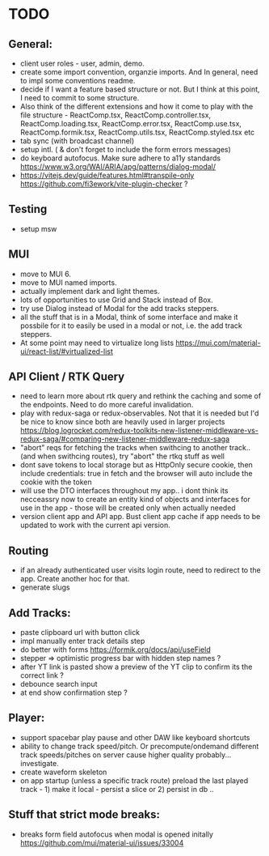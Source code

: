 # TODO

## General:

- client user roles - user, admin, demo.
- create some import convention, organzie imports. And In general, need to impl some conventions readme.
- decide if I want a feature based structure or not. But I think at this point, I need to commit to some structure.
- Also think of the different extensions and how it come to play with the file structure - ReactComp.tsx, ReactComp.controller.tsx, ReactComp.loading.tsx, ReactComp.error.tsx, ReactComp.use.tsx, ReactComp.formik.tsx, ReactComp.utils.tsx, ReactComp.styled.tsx etc
- tab sync (with broadcast channel)
- setup intl. ( & don't forget to include the form errors messages)
- do keyboard autofocus. Make sure adhere to a11y standards https://www.w3.org/WAI/ARIA/apg/patterns/dialog-modal/
- https://vitejs.dev/guide/features.html#transpile-only https://github.com/fi3ework/vite-plugin-checker ?

## Testing

- setup msw

## MUI

- move to MUI 6.
- move to MUI named imports.
- actually implement dark and light themes.
- lots of opportunities to use Grid and Stack instead of Box.
- try use Dialog instead of Modal for the add tracks steppers.
- all the stuff that is in a Modal, think of some interface and make it possbile for it to easily be used in a modal or not, i.e. the add track steppers.
- At some point may need to virtualize long lists https://mui.com/material-ui/react-list/#virtualized-list

## API Client / RTK Query

- need to learn more about rtk query and rethink the caching and some of the endpoints. Need to do more careful invalidation.
- play with redux-saga or redux-observables. Not that it is needed but I'd be nice to know since both are heavily used in larger projects https://blog.logrocket.com/redux-toolkits-new-listener-middleware-vs-redux-saga/#comparing-new-listener-middleware-redux-saga
- "abort" reqs for fetching the tracks when swithcing to another track..(and when swithcing routes), try "abort" the rtkq stuff as well
- dont save tokens to local storage but as HttpOnly secure cookie, then include credentials: true in fetch and the browser will auto include the cookie with the token
- will use the DTO interfaces throughout my app.. i dont think its necceassry now to create an entity kind of objects and interfaces for use in the app - those will be created only when actually needed
- version client app and API app. Bust client app cache if app needs to be updated to work with the current api version.

## Routing

- if an already authenticated user visits login route, need to redirect to the app. Create another hoc for that.
- generate slugs

## Add Tracks:

- paste clipboard url with button click
- impl manually enter track details step
- do better with forms https://formik.org/docs/api/useField
- stepper => optimistic progress bar with hidden step names ?
- after YT link is pasted show a preview of the YT clip to confirm its the correct link ?
- debounce search input
- at end show confirmation step ?

## Player:

- support spacebar play pause and other DAW like keyboard shortcuts
- ability to change track speed/pitch. Or precompute/ondemand different track speeds/pitches on server cause higher quality probably... investigate.
- create waveform skeleton
- on app startup (unless a specific track route) preload the last played track - 1) make it local - persist a slice or 2) persist in db ..

## Stuff that strict mode breaks:

- breaks form field autofocus when modal is opened initally https://github.com/mui/material-ui/issues/33004

